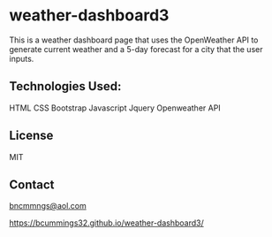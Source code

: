 # weather-dashboard3

This is a weather dashboard page that uses the OpenWeather API to generate current weather and a 5-day forecast for 
a city that the user inputs.

## Technologies Used:
HTML
CSS
Bootstrap
Javascript
Jquery
Openweather API

## License
MIT

## Contact
bncmmngs@aol.com

https://bcummings32.github.io/weather-dashboard3/
